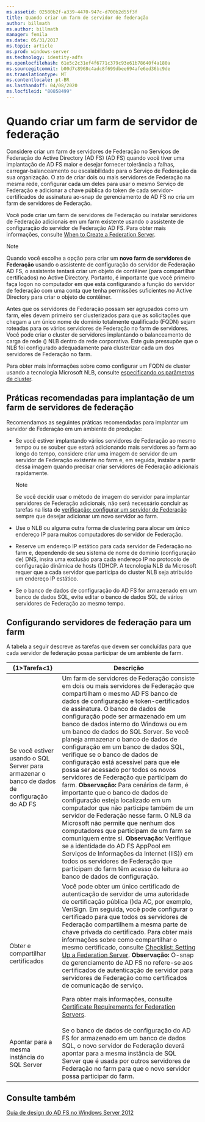 ```yaml
---
ms.assetid: 02580b2f-a339-4470-947c-d700b2d55f3f
title: Quando criar um farm de servidor de federação
author: billmath
ms.author: billmath
manager: femila
ms.date: 05/31/2017
ms.topic: article
ms.prod: windows-server
ms.technology: identity-adfs
ms.openlocfilehash: 61e5c2c31ef4f6771c379c93e61b78640f4a180a
ms.sourcegitcommit: b00d7c8968c4adc8f699dbee694afe6ed36bc9de
ms.translationtype: MT
ms.contentlocale: pt-BR
ms.lasthandoff: 04/08/2020
ms.locfileid: "80858499"
---
```

# <a name="when-to-create-a-federation-server-farm"></a>Quando criar um farm de servidor de federação

Considere criar um farm de servidores de Federação no Serviços de Federação do Active Directory (AD FS) \(AD FS\) quando você tiver uma implantação de AD FS maior e desejar fornecer tolerância a falhas, carregar\-balanceamento ou escalabilidade para o Serviço de Federação da sua organização. O ato de criar dois ou mais servidores de Federação na mesma rede, configurar cada um deles para usar o mesmo Serviço de Federação e adicionar a chave pública do token de cada servidor\-certificados de assinatura ao\-snap de gerenciamento de AD FS no cria um farm de servidores de Federação.  
  
Você pode criar um farm de servidores de Federação ou instalar servidores de Federação adicionais em um farm existente usando o assistente de configuração do servidor de Federação AD FS. Para obter mais informações, consulte [When to Create a Federation Server](When-to-Create-a-Federation-Server.md).  
  
> [!NOTE]  
> Quando você escolhe a opção para criar um **novo farm de servidores de Federação** usando o assistente de configuração do servidor de Federação AD FS, o assistente tentará criar um objeto de contêiner \(para compartilhar certificados\) no Active Directory. Portanto, é importante que você primeiro faça logon no computador em que está configurando a função do servidor de federação com uma conta que tenha permissões suficientes no Active Directory para criar o objeto de contêiner.  
  
Antes que os servidores de Federação possam ser agrupados como um farm, eles devem primeiro ser clusterizados para que as solicitações que chegam a um único nome de domínio totalmente qualificado \(FQDN\) sejam roteadas para os vários servidores de Federação no farm de servidores. Você pode criar o cluster de servidores implantando o balanceamento de carga de rede \(\) NLB dentro da rede corporativa. Este guia pressupõe que o NLB foi configurado adequadamente para clusterizar cada um dos servidores de Federação no farm.  
  
Para obter mais informações sobre como configurar um FQDN de cluster usando a tecnologia Microsoft NLB, consulte [especificando os parâmetros de cluster](https://go.microsoft.com/fwlink/?LinkID=74651).  
  
## <a name="best-practices-for-deploying-a-federation-server-farm"></a>Práticas recomendadas para implantação de um farm de servidores de federação  
Recomendamos as seguintes práticas recomendadas para implantar um servidor de Federação em um ambiente de produção:  
  
-   Se você estiver implantando vários servidores de Federação ao mesmo tempo ou se souber que estará adicionando mais servidores ao farm ao longo do tempo, considere criar uma imagem de servidor de um servidor de Federação existente no farm e, em seguida, instalar a partir dessa imagem quando precisar criar servidores de Federação adicionais rapidamente.  
  
    > [!NOTE]  
    > Se você decidir usar o método de imagem do servidor para implantar servidores de Federação adicionais, não será necessário concluir as tarefas na lista de [verificação: configurar um servidor de Federação](../../ad-fs/deployment/Checklist--Setting-Up-a-Federation-Server.md) sempre que desejar adicionar um novo servidor ao farm.  
  
-   Use o NLB ou alguma outra forma de clustering para alocar um único endereço IP para muitos computadores do servidor de Federação.  
  
-   Reserve um endereço IP estático para cada servidor de Federação no farm e, dependendo de seu sistema de nome de domínio \(configuração de\) DNS, insira uma exclusão para cada endereço IP no protocolo de configuração dinâmica de hosts \(\)DHCP. A tecnologia NLB da Microsoft requer que a cada servidor que participa do cluster NLB seja atribuído um endereço IP estático.  
  
-   Se o banco de dados de configuração do AD FS for armazenado em um banco de dados SQL, evite editar o banco de dados SQL de vários servidores de Federação ao mesmo tempo.  
  
## <a name="configuring-federation-servers-for-a-farm"></a>Configurando servidores de federação para um farm  
A tabela a seguir descreve as tarefas que devem ser concluídas para que cada servidor de federação possa participar de um ambiente de farm.  
  
|{1&gt;Tarefa&lt;1}|Descrição|  
|--------|---------------|  
|Se você estiver usando o SQL Server para armazenar o banco de dados de configuração do AD FS|Um farm de servidores de Federação consiste em dois ou mais servidores de Federação que compartilham o mesmo AD FS banco de dados de configuração e token\-certificados de assinatura. O banco de dados de configuração pode ser armazenado em um banco de dados interno do Windows ou em um banco de dados do SQL Server. Se você planeja armazenar o banco de dados de configuração em um banco de dados SQL, verifique se o banco de dados de configuração está acessível para que ele possa ser acessado por todos os novos servidores de Federação que participam do farm. **Observação:** Para cenários de farm, é importante que o banco de dados de configuração esteja localizado em um computador que não participe também de um servidor de Federação nesse farm. O NLB da Microsoft não permite que nenhum dos computadores que participam de um farm se comuniquem entre si. **Observação:** Verifique se a identidade do AD FS AppPool em Serviços de Informações da Internet \(IIS\)\) em todos os servidores de Federação que participam do farm têm acesso de leitura ao banco de dados de configuração.|  
|Obter e compartilhar certificados|Você pode obter um único certificado de autenticação de servidor de uma autoridade de certificação pública \(\)da AC, por exemplo, VeriSign. Em seguida, você pode configurar o certificado para que todos os servidores de Federação compartilhem a mesma parte de chave privada do certificado. Para obter mais informações sobre como compartilhar o mesmo certificado, consulte [Checklist: Setting Up a Federation Server](../../ad-fs/deployment/Checklist--Setting-Up-a-Federation-Server.md). **Observação:** O\-snap de gerenciamento de AD FS no refere-se aos certificados de autenticação de servidor para servidores de Federação como certificados de comunicação de serviço.<p>Para obter mais informações, consulte [Certificate Requirements for Federation Servers](Certificate-Requirements-for-Federation-Servers.md).|  
|Apontar para a mesma instância do SQL Server|Se o banco de dados de configuração do AD FS for armazenado em um banco de dados SQL, o novo servidor de Federação deverá apontar para a mesma instância de SQL Server que é usada por outros servidores de Federação no farm para que o novo servidor possa participar do farm.|  
  
## <a name="see-also"></a>Consulte também
[Guia de design do AD FS no Windows Server 2012](AD-FS-Design-Guide-in-Windows-Server-2012.md)
